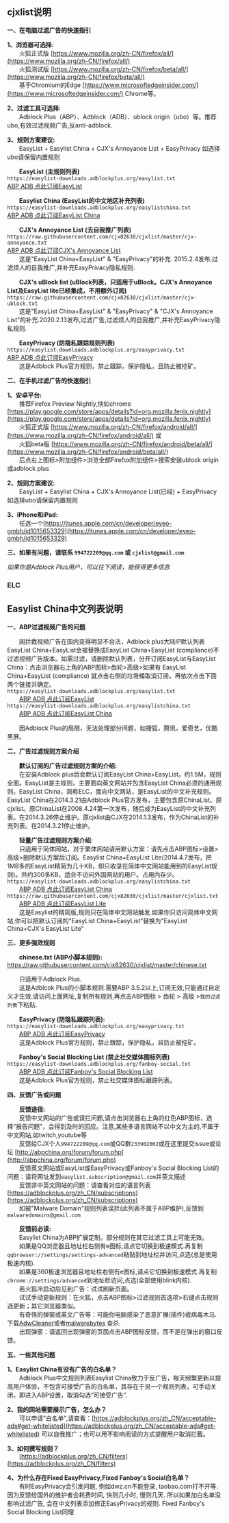 **cjxlist说明**<br>
----
**一、在电脑过滤广告的快速指引**<br>

**1、浏览器可选择:**<br>
&emsp;&emsp;火狐正式版 [https://www.mozilla.org/zh-CN/firefox/all/](https://www.mozilla.org/zh-CN/firefox/all/) <br>
&emsp;&emsp;火狐测试版 [https://www.mozilla.org/zh-CN/firefox/beta/all/](https://www.mozilla.org/zh-CN/firefox/beta/all/)<br>
&emsp;&emsp;基于Chromium的Edge [https://www.microsoftedgeinsider.com/](https://www.microsoftedgeinsider.com/)  Chrome等。<br>

**2、过滤工具可选择:**<br>
&emsp;&emsp;Adblock Plus（ABP）、Adblock（ADB）、ublock origin（ubo）等。推荐ubo,有效过滤视频广告,反anti-adblock. <br>

**3、规则方案建议:** <br>
&emsp;&emsp;EasyList + Easylist China + CJX's Annoyance List + EasyPrivacy 如选择ubo请保留内置规则<br>

&emsp;&emsp;**EasyList (主规则列表)**<br>
`https://easylist-downloads.adblockplus.org/easylist.txt`<br>
[ABP ADB 点此订阅EasyList](https://subscribe.adblockplus.org?location=https://easylist-downloads.adblockplus.org/easylist.txt&title=EasyList "EasyList")  <br>

&emsp;&emsp;**Easylist China (EasyList的中文地区补充列表)**<br>
`https://easylist-downloads.adblockplus.org/easylistchina.txt`<br>
[ABP ADB 点此订阅EasyList China](https://subscribe.adblockplus.org?location=https://easylist-downloads.adblockplus.org/easylistchina.txt&title=EasyList%20China "EasyList China")   <br>

&emsp;&emsp;**CJX's Annoyance List (去自我推广列表)**<br>
`https://raw.githubusercontent.com/cjx82630/cjxlist/master/cjx-annoyance.txt`<br>
[ABP ADB 点此订阅CJX's Annoyance List](https://subscribe.adblockplus.org?location=https://raw.githubusercontent.com/cjx82630/cjxlist/master/cjx-annoyance.txt&title=CJX "CJX")<br> 
&emsp;&emsp;这是"EasyList China+EasyList" & "EasyPrivacy"的补充. 2015.2.4发布,过滤烦人的自我推广,并补充EasyPrivacy隐私规则.<br>

&emsp;&emsp;**CJX's uBlock list (uBlock列表，只适用于uBlock。CJX's Annoyance List及EasyList lite已经集成，不用额外订阅)**<br>
`https://raw.githubusercontent.com/cjx82630/cjxlist/master/cjx-ublock.txt`<br>
&emsp;&emsp;这是"EasyList China+EasyList" & "EasyPrivacy" & "CJX's Annoyance List"的补充.2020.2.13发布,过滤广告,过滤烦人的自我推广,并补充EasyPrivacy隐私规则.<br>

&emsp;&emsp;**EasyPrivacy (防隐私跟踪规则列表)**<br>
`https://easylist-downloads.adblockplus.org/easyprivacy.txt`<br>
[ABP ADB 点此订阅EasyPrivacy](https://subscribe.adblockplus.org?location=https://easylist-downloads.adblockplus.org/easyprivacy.txt&title=EasyPrivacy "EasyPrivacy") <br>
&emsp;&emsp;这是Adblock Plus官方规则，禁止跟踪，保护隐私，且防止被挖矿。 <br>

**二、在手机过滤广告的快速指引**<br>

**1、安卓平台:**<br>
&emsp;&emsp;推荐Firefox Preview Nightly,快如chrome [https://play.google.com/store/apps/details?id=org.mozilla.fenix.nightly](https://play.google.com/store/apps/details?id=org.mozilla.fenix.nightly)<br>
&emsp;&emsp;火狐正式版 [https://www.mozilla.org/zh-CN/firefox/android/all/](https://www.mozilla.org/zh-CN/firefox/android/all/) 或<br>
&emsp;&emsp;火狐beta版 [https://www.mozilla.org/zh-CN/firefox/android/beta/all/](https://www.mozilla.org/zh-CN/firefox/android/beta/all/) <br>
&emsp;&emsp;后点右上图标>附加组件>浏览全部Firefox附加组件>搜索安装ublock origin或adblock plus<br>

**2、规则方案建议:**<br>
&emsp;&emsp;EasyList + Easylist China + CJX's Annoyance List(已经) + EasyPrivacy 如选择ubo请保留内置规则<br>

**3、iPhone和iPad:**  <br>
&emsp;&emsp;任选一个[https://itunes.apple.com/cn/developer/eyeo-gmbh/id1015653329](https://itunes.apple.com/cn/developer/eyeo-gmbh/id1015653329)<br>

**三、如果有问题，请联系 `994722209@qq.com` 或 `cjxlist@gmail.com`**  <br>

*如果你是Adblock Plus用户，可以往下阅读，能获得更多信息*<br>
### ELC
**Easylist China中文列表说明**<br>
----
**一、ABP过滤视频广告的问题**<br>

&emsp;&emsp;因拦截视频广告在国内变得明显不合法，Adblock plus大陆IP默认列表EasyList China+EasyList会被替换成EasyList China+EasyList (compliance)不过滤视频广告版本。如需过滤，请删除默认列表，分开订阅EasyList与EasyList China：点击浏览器右上角的ABP图标>齿轮>高级>如果有 EasyList China+EasyList (compliance) 就点击右侧的垃圾桶取消订阅，再依次点击下面两个链接并确定。<br>
 `https://easylist-downloads.adblockplus.org/easylist.txt`<br>
 &emsp;&emsp;[ABP ADB 点此订阅EasyList](https://subscribe.adblockplus.org?location=https://easylist-downloads.adblockplus.org/easylist.txt&title=EasyList "EasyList")  <br>
 `https://easylist-downloads.adblockplus.org/easylistchina.txt`<br>
 &emsp;&emsp;[ABP ADB 点此订阅EasyList China](https://subscribe.adblockplus.org?location=https://easylist-downloads.adblockplus.org/easylistchina.txt&title=EasyList%20China "EasyList China")   <br>

&emsp;&emsp;因Adblock Plus的局限，无法处理部分问题，如搜狐，腾讯，爱奇艺，优酷黑屏。<br>

**二、广告过滤规则方案介绍**<br>

&emsp;&emsp;**默认订阅的广告过滤规则方案的介绍:** <br>
&emsp;&emsp;在安装Adblock plus后会默认订阅EasyList China+EasyList。约1.5M，规则全面。EasyList是主规则，主要面向英文网站并包含EasyList China必须的通用规则。EasyList China，简称ELC，面向中文网站，是EasyList的中文补充规则。EasyList China在2014.3.21由Adblock Plus官方发布，主要包含原ChinaList、原cjxlist。原ChinaList在2008.4.24第一次发布，随后成为EasyList的中文补充列表。在2014.3.26停止维护。原cjxlist由CJX在2014.1.3发布，作为ChinaList的补充列表。在2014.3.21停止维护。<br>

&emsp;&emsp;**轻量广告过滤规则方案介绍:**  <br>
 &emsp;&emsp;只适用于简体网站，对于繁体网站请用默认方案：请先点击ABP图标>设置>高级>删除默认方案后订阅。Easylist China+EasyList Lite(2014.4.7发布，把1MB多的EasyList精简为几十KB，即只收录在简体中文网站能用到的EasyList规则)。共约300多KB，适合不访问外国网站的用户。占用内存少。<br>
`https://easylist-downloads.adblockplus.org/easylistchina.txt`<br>
 &emsp;&emsp;[ABP ADB 点此订阅EasyList China](https://subscribe.adblockplus.org?location=https://easylist-downloads.adblockplus.org/easylistchina.txt&title=EasyList%20China "EasyList%20China") <br>
`https://raw.githubusercontent.com/cjx82630/cjxlist/master/cjxlist.txt` <br>
 &emsp;&emsp;[ABP ADB 点此订阅EasyList Lite](https://subscribe.adblockplus.org?location=https://raw.githubusercontent.com/cjx82630/cjxlist/master/cjxlist.txt&title=EasyList%20Lite "EasyList%20Lite") <br>
 &emsp;&emsp;这是Easylist的精简版,规则只在简体中文网站触发.如果你只访问简体中文网站,你可以把默认订阅的"EasyList China+EasyList"替换为"EasyList China+CJX's EasyList Lite"  <br>

**三、更多强效规则**<br>

&emsp;&emsp;**chinese.txt (ABP小脚本规则):** <br>
https://raw.githubusercontent.com/cjx82630/cjxlist/master/chinese.txt<br>
	
&emsp;&emsp;只适用于Adblock Plus.<br>
&emsp;&emsp;这是Adblcok Plus的小脚本规则.需要ABP 3.5.2以上,订阅无效,只能通过自定义才生效.请访问上面网址,复制所有规则,再点击ABP图标 > 齿轮 > 高级 >`我的过滤列表`下粘贴.<br>

&emsp;&emsp;**EasyPrivacy (防隐私跟踪列表):**  <br>
`https://easylist-downloads.adblockplus.org/easyprivacy.txt`<br>
 &emsp;&emsp;[ABP ADB 点此订阅EasyPrivacy](https://subscribe.adblockplus.org?location=https://easylist-downloads.adblockplus.org/easyprivacy.txt&title=EasyPrivacy "EasyPrivacy") <br>
 &emsp;&emsp;这是Adblock Plus官方规则，禁止跟踪，保护隐私，且防止被挖矿。 <br>

&emsp;&emsp;**Fanboy's Social Blocking List (禁止社交媒体图标列表)**  <br>
`https://easylist-downloads.adblockplus.org/fanboy-social.txt`<br>
 &emsp;&emsp;[ABP ADB 点此订阅Fanboy's Social Blocking List](https://subscribe.adblockplus.org?location=https://easylist-downloads.adblockplus.org/fanboy-social.txt&title=Fanboy%27s%20Social%20Blocking%20List "Fanboy%27s%20Social%20Blocking%20List") <br>
 &emsp;&emsp;这是Adblock Plus官方规则，禁止社交媒体图标跟踪列表。  <br>

**四、反馈广告或问题**<br>

&emsp;&emsp;**反馈途径:**  <br>
&emsp;&emsp;反馈中文网站的广告或误拦问题,请点击浏览器右上角的红色ABP图标，选择“报告问题”，会得到及时的回应。注意,某些多语言网站不以中文为主的,不属于中文网站,如twitch,youtube等 <br>
&emsp;&emsp;反馈给CJX个人`994722209@qq.com`或QQ群`233902062`或在这里提交issue或论坛 [http://abpchina.org/forum/forum.php](http://abpchina.org/forum/forum.php)<br>
&emsp;&emsp;反馈英文网站或EasyList或EasyPrivacy或Fanboy's Social Blocking List的问题：请将网址发到`easylist.subscription@gmail.com`并英文描述<br>
&emsp;&emsp;反馈非中英文网站的问题：请查看对应的语言列表[https://adblockplus.org/zh_CN/subscriptions](https://adblockplus.org/zh_CN/subscriptions)<br>
&emsp;&emsp;如被"Malware Domain"规则列表误拦(此列表不属于ABP维护),反馈到`malwaredomains@gmail.com`  <br>

&emsp;&emsp;**反馈前必读:**  <br>
&emsp;&emsp;Easylist China为ABP扩展定制，部分规则在其它过滤工具上可能无效。<br>
&emsp;&emsp;如果是QQ浏览器且地址栏右侧有e图标,请点它切换到极速模式.再复制`qqbrowser://settings/settings-advanced`粘贴到地址栏并访问,点选(总是使用极速内核).<br>
&emsp;&emsp;如果是360极速浏览器且地址栏右侧有e图标,请点它切换到极速模式.再复制`chrome://settings/advanced`到地址栏访问,点选(全部使用blink内核).<br>
&emsp;&emsp;若火狐冷启动后见到广告：试试刷新页面。<br>
&emsp;&emsp;试试手动更新规则：在火狐，点击ABP图标>过滤规则首选项>右键点击规则选更新；其它浏览器类似。<br>
&emsp;&emsp;有奇怪的弹窗或英文广告等：可能你电脑感染了恶意扩展(插件)或病毒木马.下载[AdwCleaner](http://www.bleepingcomputer.com/download/adwcleaner/)或者[malwarebytes](http://www.malwarebytes.org/antimalware/) 查杀. <br>
&emsp;&emsp;出现弹窗：请返回出现弹窗的页面点击ABP图标反馈，而不是在弹出的窗口反馈。<br>

**五、一些其他问题**<br>

**1、Easylist China有没有广告的白名单？**<br>
&emsp;&emsp;Adblock Plus中文规则列表Easylist China致力于反广告，每天频繁更新以提高用户体验，不包含可接受广告的白名单，其存在于另一个规则列表，可手动关闭，即进入ABP设置，取消勾选“可接受广告”.<br>

**2、我的网站需要展示广告，怎么办？**<br>
&emsp;&emsp;可以申请"白名单",请查看：[https://adblockplus.org/zh_CN/acceptable-ads#get-whitelisted](https://adblockplus.org/zh_CN/acceptable-ads#get-whitelisted)  可以自我推广；也可以用不影响阅读的方式提醒用户取消拦截。<br>

**3、如何撰写规则？**<br>
&emsp;&emsp;[https://adblockplus.org/zh_CN/filters](https://adblockplus.org/zh_CN/filters)<br>

**4、为什么存在Fixed EasyPrivacy,Fixed Fanboy's Social白名单？**<br>
&emsp;&emsp;有时EasyPrivacy会引发问题, 例如dwz.cn不能登录, taobao.com打不开等. 因为反馈给国外的维护者会耗费时间, 快则几小时, 慢则几天. 所以如果加白名单没影响过滤广告, 会在中文列表添加修正EasyPrivacy的规则.  Fixed Fanboy's Social Blocking List同理<br>
